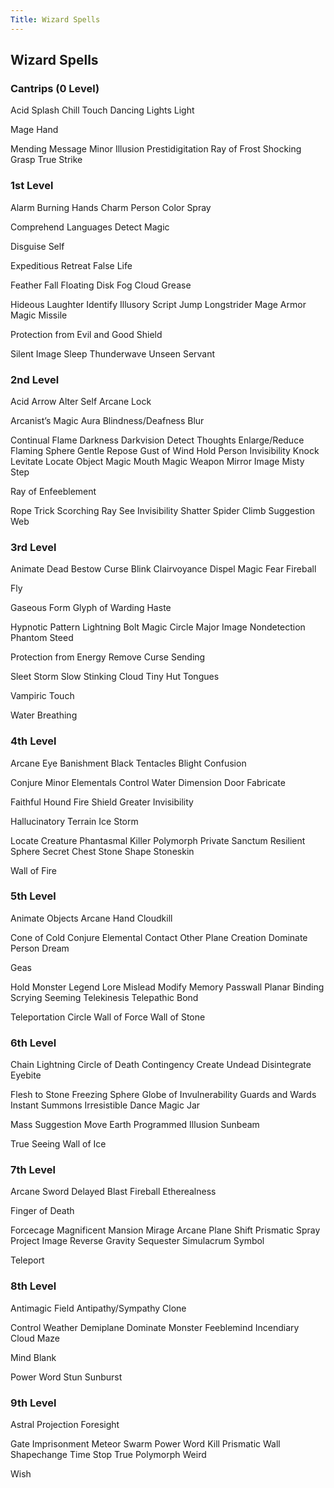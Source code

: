 ```yaml
---
Title: Wizard Spells
---
```


## Wizard Spells

### Cantrips (0 Level)

Acid Splash Chill Touch Dancing Lights Light

Mage Hand

Mending Message Minor Illusion Prestidigitation Ray of Frost Shocking
Grasp True Strike

### 1st Level

Alarm Burning Hands Charm Person Color Spray

Comprehend Languages Detect Magic

Disguise Self

Expeditious Retreat False Life

Feather Fall Floating Disk Fog Cloud Grease

Hideous Laughter Identify Illusory Script Jump Longstrider Mage Armor
Magic Missile

Protection from Evil and Good Shield

Silent Image Sleep Thunderwave Unseen Servant

### 2nd Level

Acid Arrow Alter Self Arcane Lock

Arcanist’s Magic Aura Blindness/Deafness Blur

Continual Flame Darkness Darkvision Detect Thoughts Enlarge/Reduce
Flaming Sphere Gentle Repose Gust of Wind Hold Person Invisibility Knock
Levitate Locate Object Magic Mouth Magic Weapon Mirror Image Misty Step

Ray of Enfeeblement

Rope Trick Scorching Ray See Invisibility Shatter Spider Climb
Suggestion Web

### 3rd Level

Animate Dead Bestow Curse Blink Clairvoyance Dispel Magic
Fear Fireball

Fly

Gaseous Form Glyph of Warding Haste

Hypnotic Pattern Lightning Bolt Magic Circle Major Image Nondetection
Phantom Steed

Protection from Energy Remove Curse Sending

Sleet Storm Slow Stinking Cloud Tiny Hut Tongues

Vampiric Touch

Water Breathing

### 4th Level

Arcane Eye Banishment Black Tentacles Blight Confusion

Conjure Minor Elementals Control Water Dimension Door Fabricate

Faithful Hound Fire Shield Greater Invisibility

Hallucinatory Terrain Ice Storm

Locate Creature Phantasmal Killer Polymorph Private Sanctum Resilient
Sphere Secret Chest Stone Shape Stoneskin

Wall of Fire

### 5th Level

Animate Objects Arcane Hand Cloudkill

Cone of Cold Conjure Elemental Contact Other Plane Creation Dominate
Person Dream

Geas

Hold Monster Legend Lore Mislead Modify Memory Passwall Planar Binding
Scrying Seeming Telekinesis Telepathic Bond

Teleportation Circle Wall of Force Wall of Stone

### 6th Level

Chain Lightning Circle of Death Contingency Create Undead
Disintegrate Eyebite

Flesh to Stone Freezing Sphere Globe of Invulnerability Guards and Wards
Instant Summons Irresistible Dance Magic Jar

Mass Suggestion Move Earth Programmed Illusion Sunbeam

True Seeing Wall of Ice

### 7th Level

Arcane Sword Delayed Blast Fireball Etherealness

Finger of Death

Forcecage Magnificent Mansion Mirage Arcane Plane Shift Prismatic Spray
Project Image Reverse Gravity Sequester Simulacrum Symbol

Teleport

### 8th Level

Antimagic Field Antipathy/Sympathy Clone

Control Weather Demiplane Dominate Monster Feeblemind Incendiary Cloud
Maze

Mind Blank

Power Word Stun Sunburst

### 9th Level

Astral Projection Foresight

Gate Imprisonment Meteor Swarm Power Word Kill Prismatic Wall
Shapechange Time Stop True Polymorph Weird

Wish

